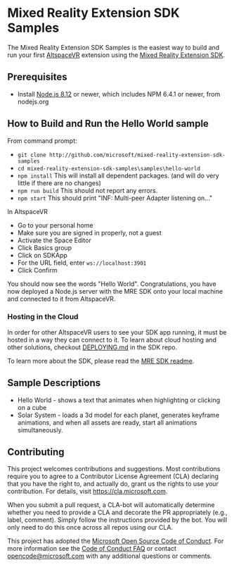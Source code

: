 # Mixed Reality Extension SDK Samples

The Mixed Reality Extension SDK Samples is the easiest way to build and run 
your first [AltspaceVR](https://altvr.com/) extension using the [Mixed Reality Extension SDK](
https://github.com/Microsoft/mixed-reality-extension-sdk). 

## Prerequisites
* Install [Node.js 8.12](https://nodejs.org/download/release/v8.12.0/) or 
newer, which includes NPM 6.4.1 or newer, from nodejs.org

## How to Build and Run the Hello World sample
From command prompt:
* `git clone http://github.com/microsoft/mixed-reality-extension-sdk-samples`
* `cd mixed-reality-extension-sdk-samples\samples\hello-world`
* `npm install` This will install all dependent packages. (and will do very
little if there are no changes)
* `npm run build` This should not report any errors.
* `npm start` This should print "INF: Multi-peer Adapter listening on..."

In AltspaceVR
* Go to your personal home
* Make sure you are signed in properly, not a guest
* Activate the Space Editor
* Click Basics group
* Click on SDKApp
* For the URL field, enter `ws://localhost:3901`
* Click Confirm

You should now see the words "Hello World". Congratulations, you have now 
deployed a Node.js server with the MRE SDK onto your local machine and 
connected to it from AltspaceVR.

### Hosting in the Cloud
In order for other AltspaceVR users to see your SDK app running, it must be hosted in a way they can connect to it. To learn about cloud hosting and other solutions, checkout [DEPLOYING.md](https://github.com/Microsoft/mixed-reality-extension-sdk/blob/master/DEPLOYING.md) in the SDK repo.

To learn more about the SDK, please read the [MRE SDK readme](
https://github.com/Microsoft/mixed-reality-extension-sdk/blob/master/README.md).

## Sample Descriptions
* Hello World - shows a text that animates when highlighting or clicking on a
cube
* Solar System - loads a 3d model for each planet, generates keyframe
animations, and when all assets are ready, start all animations simultaneously.

## Contributing

This project welcomes contributions and suggestions.  Most contributions require you to agree to a
Contributor License Agreement (CLA) declaring that you have the right to, and actually do, grant us
the rights to use your contribution. For details, visit https://cla.microsoft.com.

When you submit a pull request, a CLA-bot will automatically determine whether you need to provide
a CLA and decorate the PR appropriately (e.g., label, comment). Simply follow the instructions
provided by the bot. You will only need to do this once across all repos using our CLA.

This project has adopted the [Microsoft Open Source Code of Conduct](https://opensource.microsoft.com/codeofconduct/).
For more information see the [Code of Conduct FAQ](https://opensource.microsoft.com/codeofconduct/faq/) or
contact [opencode@microsoft.com](mailto:opencode@microsoft.com) with any additional questions or comments.
